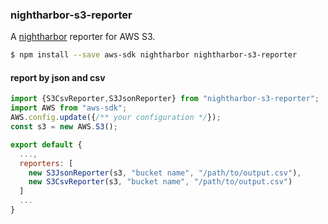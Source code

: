 ### nightharbor-s3-reporter
A [nightharbor](https://github.com/YoshiyukiKato/nightharbor) reporter for AWS S3.

```sh
$ npm install --save aws-sdk nightharbor nightharbor-s3-reporter
```

#### report by json and csv

```js
import {S3CsvReporter,S3JsonReporter} from "nightharbor-s3-reporter";
import AWS from "aws-sdk";
AWS.config.update({/** your configuration */});
const s3 = new AWS.S3();

export default {
  ...,
  reporters: [
    new S3JsonReporter(s3, "bucket name", "/path/to/output.csv"),
    new S3CsvReporter(s3, "bucket name", "/path/to/output.csv")
  ]
  ...
}
```